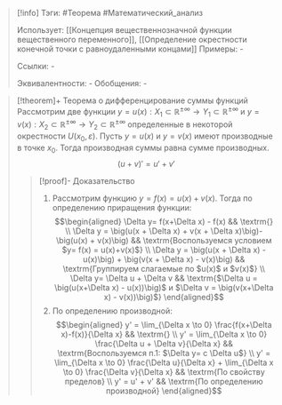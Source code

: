 > [!info]
> Тэги: #Теорема #Математический_анализ   
> 
> Использует: [[Концепция вещественнозначной функции вещественного переменного]], [[Определение окрестности конечной точки с равноудаленными концами]]
> Примеры: *-*
> 
> Ссылки: *-*
> 
> Эквивалентности: *-*
> Обобщения: *-*

> [!theorem]+ Теорема о дифференцирование суммы функций
> Рассмотрим две функции $y = u(x):X_1 \subset \mathbb{R^{\pm\infty}}\rightarrow Y_1 \subset \mathbb{R^{\pm\infty}}$ и $y = v(x):X_2 \subset \mathbb{R^{\pm\infty}}\rightarrow Y_2 \subset \mathbb{R^{\pm\infty}}$ определенные в некоторой окрестности $U(x_0, \varepsilon)$. Пусть $y = u(x)$ и $y = v(x)$ имеют производные в точке $x_0$. Тогда  производная суммы равна сумме производных. $$(u + v)' = u' + v'$$
> > [!proof]- Доказательство
> > 1. Рассмотрим функцию $y= f(x) = u(x)+v(x)$. Тогда по определению приращения функции: $$\begin{aligned} \Delta y= f(x+\Delta x) - f(x)  && \textrm{} \\ \Delta y  = \big(u(x + \Delta x) + v(x + \Delta x)\big)- \big(u(x) + v(x)\big)  && \textrm{Воспользуемся условием $y= f(x) = u(x)+v(x)$} \\ \Delta y  = \big(u(x + \Delta x) - u(x)\big) + \big(v(x + \Delta x) - v(x)\big)   && \textrm{Группируем слагаемые по $u(x)$ и $v(x)$} \\ \Delta y= \Delta u + \Delta v  && \textrm{$\Delta u = \big(u(x+\Delta x) - u(x))\big)$ и $\Delta v = \big(v(x+\Delta x) - v(x))\big)$} \end{aligned}$$
> > 2. По определению производной: $$\begin{aligned} y' = \lim_{\Delta x \to 0} \frac{f(x+\Delta x)-f(x)}{\Delta x}  && \textrm{} \\ y' = \lim_{\Delta x \to 0} \frac{\Delta u + \Delta v}{\Delta x}  && \textrm{Воспользуемся п.1: $\Delta y= c \Delta u$} \\  y' = \lim_{\Delta x \to 0} \frac{\Delta u}{\Delta x} + \lim_{\Delta x \to 0} \frac{\Delta v}{\Delta x}  && \textrm{По свойству пределов} \\ y' = u' + v'  && \textrm{По определению производной} \end{aligned}$$
